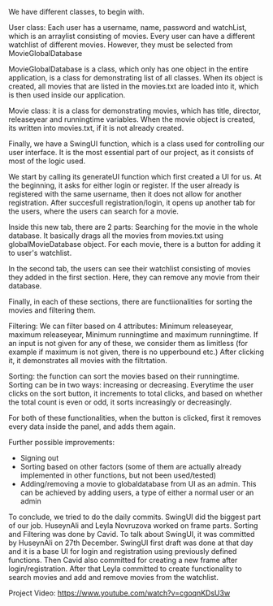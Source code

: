 We have different classes, to begin with.

User class: Each user has a username, name, password and watchList, which is an arraylist consisting of movies.
Every user can have a different watchlist of different movies. However, they must be selected from MovieGlobalDatabase

MovieGlobalDatabase is a class, which only has one object in the entire application, is a class for demonstrating list of all classes.
When its object is created, all movies that are listed in the movies.txt are loaded into it, which is then used inside our application.

Movie class: it is a class for demonstrating movies, which has title, director, releaseyear and runningtime variables. When the movie object is created, its written into movies.txt,
if it is not already created.

Finally, we have a SwingUI function, which is a class used for controlling our user interface.
It is the most essential part of our project, as it consists of most of the logic used.

We start by calling its generateUI function which first created a UI for us.
At the beginning, it asks for either login or register.
If the user already is registered with the same username, then it does not allow for another registration.
After succesfull registration/login, it opens up another tab for the users, where the users can search for a movie.

Inside this new tab, there are 2 parts:
Searching for the movie in the whole database. It basically drags all the movies from movies.txt using globalMovieDatabase object.
For each movie, there is a button for adding it to user's watchlist.

In the second tab, the users can see their watchlist consisting of movies they added in the first section. Here, they can remove any movie from their database.

Finally, in each of these sections, there are functiionalities for sorting the movies and filtering them.

Filtering:
We can filter based on 4 attributes:
Minimum releaseyear, maximum releaseyear, Minimum runningtime and maximum runningtime.
If an input is not given for any of these, we consider them as limitless (for example if maximum is not given, there is no upperbound etc.)
After clicking it, it demonstrates all movies with the filtrtation.

Sorting:
the function can sort the movies based on their runningtime. Sorting can be in two ways: increasing or decreasing.
Everytime the user clicks on the sort button, it increments to total clicks, and based on whether the total count is even or odd, it sorts increasingly or decreasingly.

For both of these functionalities, when the button is clicked, first it removes every data inside the panel, and adds them again.

Further possible improvements:
- Signing out
- Sorting based on other factors (some of them are actually already implemented in other functions, but not been used/tested)
- Adding/removing a movie to globaldatabase from UI as an admin. This can be achieved by adding users, a type of either a normal user or an admin


To conclude, we tried to do the daily commits. SwingUI did the biggest part of our job. HuseynAli and Leyla Novruzova worked on frame parts. Sorting and Filtering was done by Cavid. To talk about SwingUI, it was committed by HuseynAli on 27th December. SwingUI first draft was done at that day and it is a base UI for login and registration using previously defined functions. Then Cavid also committed for creating a new frame after login/registration. After that Leyla committed to create functionality to search movies and add and remove movies from the watchlist.

Project Video: 
https://www.youtube.com/watch?v=cgoqnKDsU3w
